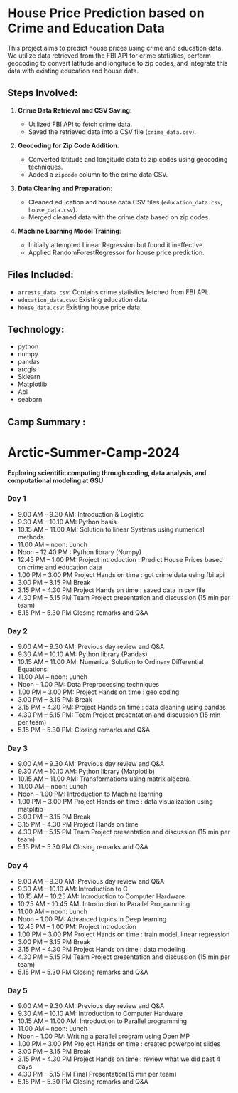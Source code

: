 # House Price Prediction based on Crime and Education Data

This project aims to predict house prices using crime and education data. We utilize data retrieved from the FBI API for crime statistics, perform geocoding to convert latitude and longitude to zip codes, and integrate this data with existing education and house data.

## Steps Involved:

1. **Crime Data Retrieval and CSV Saving**:
   - Utilized FBI API to fetch crime data.
   - Saved the retrieved data into a CSV file (`crime_data.csv`).

2. **Geocoding for Zip Code Addition**:
   - Converted latitude and longitude data to zip codes using geocoding techniques.
   - Added a `zipcode` column to the crime data CSV.

3. **Data Cleaning and Preparation**:
   - Cleaned education and house data CSV files (`education_data.csv`, `house_data.csv`).
   - Merged cleaned data with the crime data based on zip codes.

4. **Machine Learning Model Training**:
   - Initially attempted Linear Regression but found it ineffective.
   - Applied RandomForestRegressor for house price prediction.

## Files Included:
- `arrests_data.csv`: Contains crime statistics fetched from FBI API.
- `education_data.csv`: Existing education data.
- `house_data.csv`: Existing house price data.

## Technology:
- python
- numpy
- pandas
- arcgis
- Sklearn
- Matplotlib
- Api
- seaborn

  
## Camp Summary :
# Arctic-Summer-Camp-2024
#### Exploring scientific computing through coding, data analysis, and computational modeling at GSU
### Day 1 
- 9.00 AM – 9.30 AM: Introduction & Logistic 
- 9.30 AM – 10.10 AM: Python basis
- 10.15 AM – 11.00 AM: Solution to linear Systems using numerical methods.
- 11.00 AM – noon: Lunch
- Noon – 12.40 PM : Python library (Numpy)
- 12.45 PM – 1.00 PM: Project introduction : Predict House Prices based on crime and education data
- 1.00 PM – 3.00 PM Project Hands on time : got crime data using fbi api 
- 3.00 PM – 3.15 PM Break
- 3.15 PM – 4.30 PM Project Hands on time : saved data in csv file
- 4.30 PM – 5.15 PM Team Project presentation and discussion (15 min per team) 
- 5.15 PM – 5.30 PM Closing remarks and Q&A

### Day 2 
- 9.00 AM – 9.30 AM: Previous day review and Q&A 
- 9.30 AM – 10.10 AM: Python library (Pandas)
- 10.15 AM – 11.00 AM: Numerical Solution to Ordinary Differential Equations.
- 11.00 AM – noon: Lunch
- Noon – 1.00 PM: Data Preprocessing techniques 
- 1.00 PM – 3.00 PM: Project Hands on time  : geo coding
- 3.00 PM – 3.15 PM: Break
- 3.15 PM – 4.30 PM: Project Hands on time : data cleaning using pandas
- 4.30 PM – 5.15 PM: Team Project presentation and discussion (15 min per team) 
- 5.15 PM – 5.30 PM: Closing remarks and Q&A


### Day 3 
- 9.00 AM – 9.30 AM: Previous day review and Q&A 
- 9.30 AM – 10.10 AM: Python library (Matplotlib)
- 10.15 AM – 11.00 AM: Transformations using matrix algebra. 
- 11.00 AM – noon: Lunch
- Noon – 1.00 PM: Introduction to Machine learning 
- 1.00 PM – 3.00 PM Project Hands on time : data visualization using matplitib
- 3.00 PM – 3.15 PM Break
- 3.15 PM – 4.30 PM Project Hands on time 
- 4.30 PM – 5.15 PM Team Project presentation and discussion (15 min per team) 
- 5.15 PM – 5.30 PM Closing remarks and Q&A

### Day 4 
- 9.00 AM – 9.30 AM: Previous day review and Q&A 
- 9.30 AM – 10.10 AM: Introduction to C 
- 10.15 AM – 10.25 AM: Introduction to Computer Hardware
- 10.25 AM - 10.45 AM: Introduction to Parallel Programming
- 11.00 AM – noon: Lunch
- Noon – 1.00 PM: Advanced topics in Deep learning   
- 12.45 PM – 1.00 PM: Project introduction 
- 1.00 PM – 3.00 PM Project Hands on time : train model, linear regression
- 3.00 PM – 3.15 PM Break
- 3.15 PM – 4.30 PM Project Hands on time : data modeling
- 4.30 PM – 5.15 PM Team Project presentation and discussion (15 min per team) 
- 5.15 PM – 5.30 PM Closing remarks and Q&A


### Day 5 
- 9.00 AM – 9.30 AM: Previous day review and Q&A 
- 9.30 AM – 10.10 AM: Introduction to Computer Hardware
- 10.15 AM – 11.00 AM: Introduction to Parallel programming  
- 11.00 AM – noon: Lunch
- Noon – 1.00 PM: Writing a parallel program using Open MP  
- 1.00 PM – 3.00 PM Project Hands on time : created powerpoint slides
- 3.00 PM – 3.15 PM Break
- 3.15 PM – 4.30 PM Project Hands on time : review what we did past 4 days 
- 4.30 PM – 5.15 PM Final Presentation(15 min per team) 
- 5.15 PM – 5.30 PM Closing remarks and Q&A


